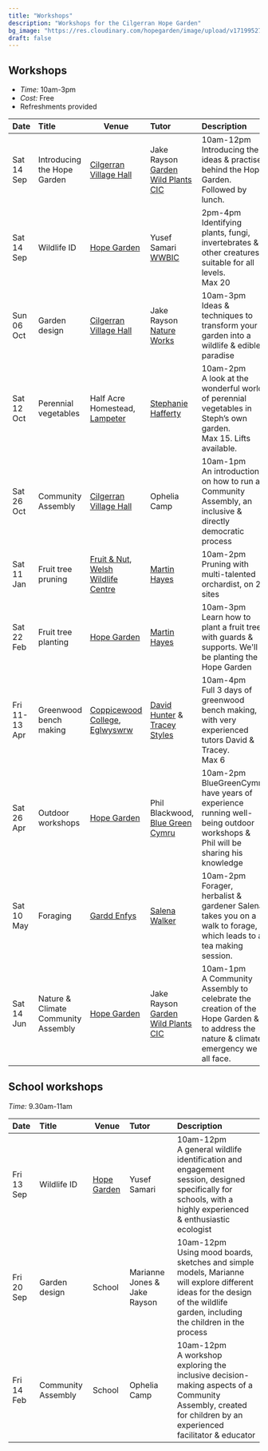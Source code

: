 ```yaml
---
title: "Workshops"
description: "Workshops for the Cilgerran Hope Garden"
bg_image: "https://res.cloudinary.com/hopegarden/image/upload/v1719952740/title-poppy.webp"
draft: false
---
```


## Workshops
- *Time:* 10am-3pm
- *Cost:* Free
- Refreshments provided 

| Date          | Title                               | Venue                                                                                                                        | Tutor                                                                                                                      | Description                                                                                                                            |
| :------------ | :---------------------------------- | ---------------------------------------------------------------------------------------------------------------------------- | :------------------------------------------------------------------------------------------------------------------------- | :------------------------------------------------------------------------------------------------------------------------------------- |
| Sat 14 Sep    | Introducing the Hope Garden         | [Cilgerran Village Hall](https://maps.app.goo.gl/kiVTeKj71JLrKijZ9)                                                          | Jake Rayson<br>[Garden Wild Plants CIC](https://www.gardenwild.org.uk/)                                                    | 10am-12pm<br>Introducing the ideas & practise behind the Hope Garden. Followed by lunch.                                               |
| Sat 14 Sep    | Wildlife ID                         | [Hope Garden](https://w3w.co/present.purifier.canyons)                                                                       | Yusef Samari<br>[WWBIC](https://www.wwbic.org.uk/)                                                                         | 2pm-4pm<br>Identifying plants, fungi, invertebrates & other creatures, suitable for all levels.<br>Max 20 |
| Sun 06 Oct    | Garden design                       | [Cilgerran Village Hall](https://maps.app.goo.gl/kiVTeKj71JLrKijZ9)                                                          | Jake Rayson<br>[Nature Works](https://www.natureworks.org.uk/)<br>                                                         | 10am-3pm<br>Ideas & techniques to transform your garden into a wildlife & edible paradise                                              |
| Sat 12 Oct    | Perennial vegetables                | Half Acre Homestead,<br>[Lampeter](https://maps.app.goo.gl/5sMUZGDuQWqw7mqH8)                                                | [Stephanie Hafferty](https://nodighome.com/)                                                                               | 10am-2pm<br>A look at the wonderful world of perennial vegetables in Steph’s own garden.<br>Max 15. Lifts available.                   |
| Sat 26 Oct    | Community Assembly                  | [Cilgerran Village Hall](https://maps.app.goo.gl/kiVTeKj71JLrKijZ9)                                                          | Ophelia Camp                                                                                                               | 10am-1pm<br>An introduction on how to run a Community Assembly, an inclusive & directly democratic process                             |
| Sat 11 Jan    | Fruit tree pruning                  | [Fruit & Nut](https://maps.app.goo.gl/oNPHUH5maE5GeDHQ6), [Welsh Wildlife Centre](https://maps.app.goo.gl/6yztrX7FB3Xw12JJ7) | [Martin Hayes](https://www.theapplemancan.uk/)                                                                             | 10am-2pm<br>Pruning with multi-talented orchardist, on 2 sites                                                                         |
| Sat 22 Feb    | Fruit tree planting                 | [Hope Garden](https://w3w.co/present.purifier.canyons)                                                                       | [Martin Hayes](https://www.theapplemancan.uk/)                                                                             | 10am-3pm<br>Learn how to plant a fruit tree, with guards & supports. We'll be planting the Hope Garden                                 |
| Fri 11-13 Apr | Greenwood bench making              | [Coppicewood College](https://coppicewoodcollege.co.uk/), [Eglwyswrw](https://what3words.com/KEENER.AFFIRMING.HANDBAGS)      | [David Hunter](https://thecoppiceplot.com/) & [Tracey Styles](https://www.facebook.com/people/Cornerwood/100063752254929/) | 10am-4pm<br>Full 3 days of greenwood bench making, with very experienced tutors David & Tracey.<br>Max 6                               |
| Sat 26 Apr    | Outdoor workshops                   | [Hope Garden](https://w3w.co/present.purifier.canyons)                                                                       | Phil Blackwood,<br>[Blue Green Cymru](https://www.bluegreencymru.com/)                                                     | 10am-2pm<br>BlueGreenCymru have years of experience running well-being outdoor workshops & Phil will be sharing his knowledge          |
| Sat 10 May    | Foraging                            | [Gardd Enfys](https://w3w.co/reduce.chess.playfully)                                                                         | [Salena Walker](https://www.salenawalker.earth/)                                                                           | 10am-2pm<br>Forager, herbalist & gardener Salena takes you on a walk to forage, which leads to a tea making session.                   |
| Sat 14 Jun    | Nature & Climate Community Assembly | [Hope Garden](https://w3w.co/present.purifier.canyons)                                                                       | Jake Rayson<br>[Garden Wild Plants CIC](https://www.gardenwild.org.uk/)                                                    | 10am-1pm<br>A Community Assembly to celebrate the creation of the Hope Garden & to address the nature & climate emergency we all face. |


## School workshops
*Time:* 9.30am-11am

| Date       | Title              | Venue       | Tutor          | Description |
| :--------- | :----------------- | ----------- | :------------- | :---------- |
| Fri 13 Sep | Wildlife ID        | [Hope Garden](https://w3w.co/present.purifier.canyons) | Yusef Samari   | 10am-12pm<br>A general wildlife identification and engagement session, designed specifically for schools, with a highly experienced & enthusiastic ecologist |
| Fri 20 Sep | Garden design      | School      | Marianne Jones & Jake Rayson | 10am-12pm<br>Using mood boards, sketches and simple models, Marianne will explore different ideas for the design of the wildlife garden, including the children in the process |
| Fri 14 Feb | Community Assembly | School      | Ophelia Camp   | 10am-12pm<br>A workshop exploring the inclusive decision-making aspects of a Community Assembly, created for children by an experienced facilitator & educator |
